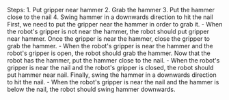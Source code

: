

Steps:  1. Put gripper near hammer  2. Grab the hammer  3. Put the hammer close to the nail  4. Swing hammer in a downwards direction to hit the nail
    First, we need to put the gripper near the hammer in order to grab it.
    - When the robot's gripper is not near the hammer, the robot should put gripper near hammer.
    Once the gripper is near the hammer, close the gripper to grab the hammer.
    - When the robot's gripper is near the hammer and the robot's gripper is open, the robot should grab the hammer.
    Now that the robot has the hammer, put the hammer close to the nail.
    - When the robot's gripper is near the nail and the robot's gripper is closed, the robot should put hammer near nail.
    Finally, swing the hammer in a downwards direction to hit the nail.
    - When the robot's gripper is near the nail and the hammer is below the nail, the robot should swing hammer downwards.